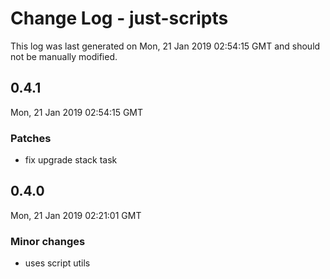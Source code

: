 # Change Log - just-scripts

This log was last generated on Mon, 21 Jan 2019 02:54:15 GMT and should not be manually modified.

## 0.4.1
Mon, 21 Jan 2019 02:54:15 GMT

### Patches

- fix upgrade stack task

## 0.4.0
Mon, 21 Jan 2019 02:21:01 GMT

### Minor changes

- uses script utils

